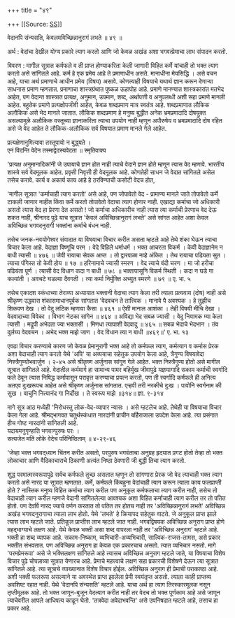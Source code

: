 +++
title = "४९"

+++
[[Source: [SS](https://satsangdhara.net/nbs/nbs-49.htm)]]

वेदानपि संन्यसति, केवलमविच्छिन्नानुरागं लभते ॥ ४९ ॥  
  
अर्थ : वेदांचा देखील योग्य प्रकारे त्याग करतो आणि जो केवळ अखंड अशा भगवत्प्रेमाचा लाभ संपादन करतो.  
  
विवरण : मागील सूत्रात कर्मफले व ती प्राप्त होण्याकरिता केली जाणारी विहित कर्मे यांचाही तो भक्त त्याग करतो असे सांगितले आहे. कर्म हे एक प्रमेय आहे ते प्रमाणाधीन असते. मानाधीना मेयसिद्धि । असे वचन आहे, याचा अर्थ प्रमाणाचे आधीन प्रमेय (विषय) असावे. कोणत्याही विषयाचे यथार्थ ज्ञान करून देणार्‍या साधनास प्रमाण म्हणतात. प्रमाणाचा शास्त्रग्रंथात पुष्कळ ऊहापोह आहे. प्रमाणे मानण्यात शास्त्रकारांत मतभेद आहेत, पण वेदान्त शास्त्रात प्रत्यक्ष, अनुमान, उपमान, शब्द, अर्थापत्ती व अनुपलब्धी अशी सहा प्रमाणे मानली आहेत. बहुतेक प्रमाणे प्रत्यक्षोपजीवी आहेत, केवळ शब्दप्रमाण मात्र स्वतंत्र आहे. शब्दप्रमाणात लौकिक अलौकिक असे भेद मानले जातात. लौकिक शब्दप्रमाण हे मनुष्य बुद्धीत अनेक भ्रमप्रमादादि दोषयुक्त असल्यामुळे अलौकिक वस्तूच्या ज्ञानाकरिता त्याचा उपयोग नाही म्हणून अपौरुषेय व भ्रमप्रमादादि दोष रहित असे जे वेद आहेत ते लौकिक-अलौकिक सर्व विषयात प्रमाण मानले गेले आहेत.  
  
प्रत्यक्षेणानुमित्यावा तस्तूपायो न बुद्ध्‍यते ।  
एनं विदन्ति वेदेन तस्माद्वेदस्यवेदता ॥ स्मृतिवाक्य  
  
'प्रत्यक्ष अनुमानादिकांनी जे उपायाचे ज्ञान होत नाही त्याचे वेदाने ज्ञान होते म्हणून त्यास वेद म्हणावे. भारतीय शास्त्रे सर्व वेदमूलक आहेत. प्रवृत्ती निवृत्ती ही वेदमूलक आहे. कोणतेही साधन जे वेदात सांगितले असेल तसेच करावे. कार्य व अकार्य काय आहे हे ठरविण्याची कसोटी वेदच होत,  
  
'मागील सूत्रात 'कर्माचाही त्याग करतो' असे आहे, पण जोपावेतो वेद - प्रामाण्य मानले जाते तोपावेतो कर्मे टाकली जाणार नाहीत किंवा कर्मे करतो तोपावेतो वेदाचा त्याग होणार नाही. एखाद्या कर्माचा जो अधिकारी असतो त्यास वेद हा प्रेरणा देत असतो ! जो कर्माचा अधिकारीच नाही त्यास त्या कर्माची प्रेरणाच वेद देऊ शकत नाही, श्रीनारद पुढे याच सूत्रात 'केवलं अविच्छिन्नानुरागं लभते' असे सांगत आहेत अशा केवल अविच्छिन्न भगवदनुरागी भक्तांना कर्माचे बंधन नाही.  
  
तसेच जनक-नवयोगेश्वर संवादात या विषयाचा विचार करीत असता म्हटले आहे तेथे शंका घेऊन त्याचा विचार केला आहे. वेदाज्ञा विष्णूचि परम । वेदे विहिले धर्माधर्म । भक्त आचरता विकर्म । केवी वेदाज्ञानेम न बाधी त्यासी ॥ ४७६ ॥ जेवी रायाचा सेवक आप्त । तो द्वारपाळा नव्हे अंकित । तेथ रायाचा पढियता सुत । त्याचा पंगिस्त तो केवी होय ॥ १७ ॥ हरिनामाचे ज्यासी स्मरण । वेद त्याचे वंदी चरण । मा जो हरीचा पढियंता पूर्ण । त्यासी वेद विधान कदा न बाधी ॥ ७८ ॥ भक्तापासूनि विकर्म स्थिती । कदा न घडे गा कल्पांती । अवचटे घडल्या दैवगती । त्या कर्मा निर्मुक्ति अच्युत स्मरणे ॥ ७९ ॥ ए. भा. ५  
  
तसेच एकादश स्कंधाच्या तेराव्या अध्यायात भक्तानी वेदाचा त्याग केला तरी त्याला प्रत्यवाय (दोष) नाही असे श्रीकृष्ण उद्धवास शंकासमाधानपूर्वक सांगतात 'वेदवचन ते तात्त्विक । मानावे पै अवश्यक । हे तुझीच शिकवण देख । तो वेदु लटिक म्हणावा कैसा ॥ ४६१ ॥ ऐशी मानाल आशंका । तेही विषयी मीचि देखा । वेदवादाच्या विवेका । विभाग नेटका सांगेन ॥ ४६४ ॥ अविद्या भेद सबळ ज्यासी । वेदु नियामक म्या केला त्यासी । मद्रूपी अभेदता ज्या भक्तासी । मिणधा त्यापाशी वेदवादु ॥ ४६५ ॥ सबळ भेदाचे भेदभान । तंव दुर्लघ्य वेदवचन । अभेद भक्त माझे जाण । वेद विधान त्या न बाधी ॥४६९॥' ए. भा. १३  
  
एवढा विचार करण्याचे कारण जो केवळ प्रेमानुरागी भक्त आहे तो कर्मफल त्याग, कर्मत्याग व कर्मास प्रेरक अशा वेदाचाही त्याग करतो येथे 'अपि' या अव्ययाचा सहेतुक उपयोग केला आहे, त्रैगुण्य विषयावेदा निस्त्रैगुण्योभवार्जुन । २-४५ असे श्रीकृष्ण अर्जुनास सांगून गेले आहेत. भक्त निस्त्रैगुण्य होतो असे मागील सूत्रात सांगितले आहे. वेदातील कर्ममार्ग हा सामान्य पामर बहिर्मुख जीवापुढे यज्ञयागादि सकाम कर्माची स्वर्गादि फले ठेवून त्यास निषिद्ध कर्मापासून परावृत्त करण्याचा प्रयत्न करतो, पण ती स्वर्गादि कर्मफले ही अनित्य अतएव दुःखरूपच आहेत असे श्रीकृष्ण अर्जुनास सांगतात. एर्‍हवी तरी नरकीचे दुःख । पावोनि स्वर्गनाम की सुख । वाचुनि नित्यानंद गा निर्दोख । ते स्वरूप माझे ॥३१४॥ ज्ञा. ९-३१४  
  
मागे सूत्र आठ मध्येही 'निरोधस्तु लोक-वेद-व्यापार न्यासः । असे म्हटलेच आहे. तेथेही या विषयाचा विचार केला गेला आहे. श्रीमद्‌भागवत चतुर्थस्कंधात नारदांनी प्राचीन बर्हिराजाला उपदेश केला आहे. त्या प्रसंगात हीच गोष्ट नारदांनी सांगितली आहे.  
यदायमनुगृण्हाति भगवान्पुरुषः परः ।  
सत्यजेत मतिं लोके वेदेच परिनिष्ठिताम् ॥ ४-२९-४६  
  
'जेव्हा भक्त भगवद्‌ध्यान चिंतन करीत असतो, परपुरुष भगवंताचा अनुग्रह हृदयात प्रगट होतो तेव्हा तो भक्त लोकाचार आणि वैदिकाचाराचे ठिकाणी अत्यंत निष्ठा ठेवणारी जी बुद्धी तिचा त्याग करतो.  
  
शुद्ध परमात्मस्वरूपापुढे सर्वच कर्मफले तुच्छ असतात म्हणून तो सांगणारा प्रेरक जो वेद त्याचाही भक्त त्याग करतो असे नारद या सूत्रात म्हणतात. कर्मे, कर्मफले किंबहुना वेदांचाही त्याग करून त्याला काय फलप्राप्ती होते ? नास्तिक मनुष्य विहित कर्माचा त्याग करील पण अनुकूल कर्मफलाचा त्याग करीत नाही, तसेच तो वेदाचाही त्याग करील म्हणजे वेदानी सांगितलेल्या आवश्यक अशा विहित कर्माचाही त्याग करील तर तो पतित होतो. पण देवर्षि नारद ज्याचे वर्णन करतात तो पतित तर होतच नाही तर 'अविच्छिन्नानुरागं लभते' अविच्छिन्न अखंड भगवदनुरागाचा त्याला लाभ होतो. येथे 'लभते' हे क्रियापद सहेतुक वाटते. जे अनुकूल प्राप्त झाले त्यास लाभ म्हटले जाते. प्रतिकूल प्राप्तीस लाभ म्हटले जात नाही. भगवद्विषयक अविच्छिन्न अनुराग प्राप्त होणे महद्‌भाग्याचे लक्षण आहे. येथे केवळ भक्ती असा शब्द वापरला नाही तर 'अविच्छिन्न अनुराग' म्हटले आहे. भक्ती हा शब्द व्यापक आहे. सकाम-निष्काम, व्यभिचारी-अव्यभिचारी, सात्विक-राजस-तामस, असे प्रकार भक्तीत संभवतात. पण अविच्छिन्न अनुराग हा केवळ एक प्रकारचाच असतो. त्यात व्यभिचार नसतो. मागे 'परमप्रेमरूपा' असे जे भक्तिलक्षण सांगितले आहे त्यासच अविच्छिन्न अनुराग म्हटले जाते, या विषयाचा विशेष विचार पुढे चोपन्नाव्या सूत्रात येणारच आहे. प्रेमाचे महत्त्वाचे लक्षण सहा प्रकारची विशेषणे देऊन त्या सूत्रात सांगितले आहे. त्या सूत्राचे व्याख्यानात विशेष विचार होईल. अविच्छिन्न अनुराग ही प्रेमाची पराकाष्ठा आहे. अशी भक्ती फलरूपा असल्याने या अवस्थेत प्राप्त झालेला प्रेमी स्वयंतृप्त असतो. त्याला काही प्राप्तव्य अवशिष्ट रहात नाही. येथे 'वेदानपि संन्यसति' म्हटले आहे. याचा अर्थ हा त्याग तिरस्कारमूलक नसून तृप्तीमूलक आहे. तो भक्त जाणून-बुजून वेदत्याग करीत नाही तर वेदच तो भक्त पूर्णकाम आहे असे जाणून त्याचेवरील आपले आधिपत्य काढून घेतो. 'तत्रवेदा अवेदाभवन्ति' असे उपनिषदात म्हटले आहे, तसाच हा प्रकार आहे.  
